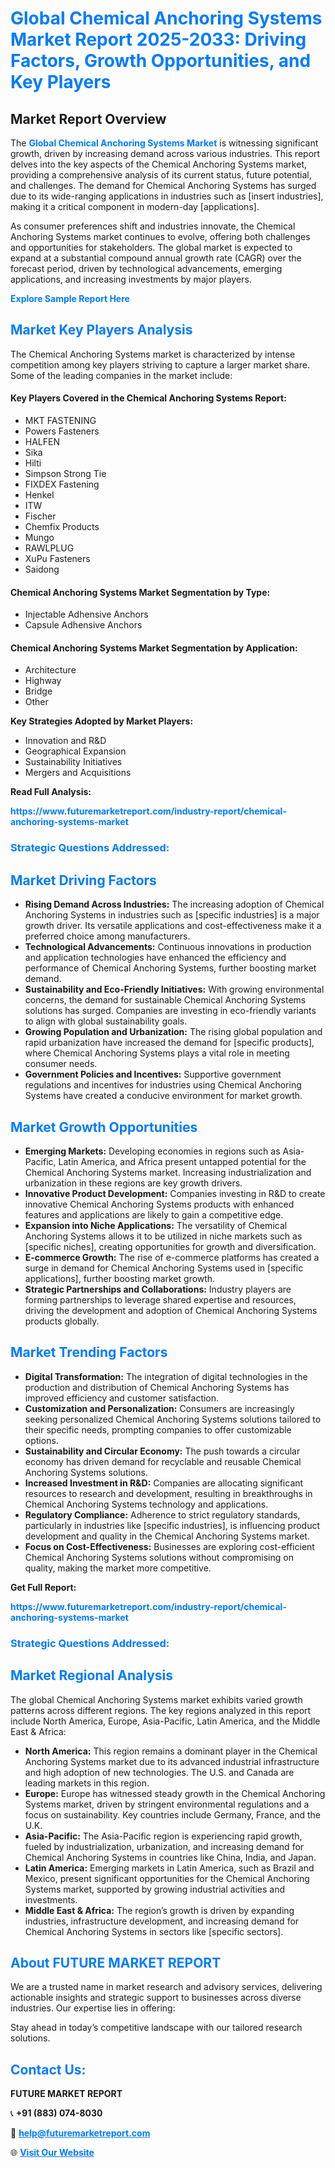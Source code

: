 <h1 style="color: #007BFF;">Global Chemical Anchoring Systems Market Report 2025-2033: Driving Factors, Growth Opportunities, and Key Players</h1>

<section id="overview">
<h2>Market Report Overview</h2>
<p>The <a href="https://www.futuremarketreport.com/industry-report/chemical-anchoring-systems-market" style="color: #007BFF; text-decoration: none;"><strong>Global Chemical Anchoring Systems Market</strong></a> is witnessing significant growth, driven by increasing demand across various industries. This report delves into the key aspects of the Chemical Anchoring Systems market, providing a comprehensive analysis of its current status, future potential, and challenges. The demand for Chemical Anchoring Systems has surged due to its wide-ranging applications in industries such as [insert industries], making it a critical component in modern-day [applications].</p>
<p>As consumer preferences shift and industries innovate, the Chemical Anchoring Systems market continues to evolve, offering both challenges and opportunities for stakeholders. The global market is expected to expand at a substantial compound annual growth rate (CAGR) over the forecast period, driven by technological advancements, emerging applications, and increasing investments by major players.</p>
</section>

<section id="overview">
<p><a href="https://www.futuremarketreport.com/request-sample/reportId=105992" style="color: #007BFF; text-decoration: none;"><strong>Explore Sample Report Here</strong></a></p>
</section>

<section id="key-players">
<h2 style="color: #007BFF;">Market Key Players Analysis</h2>
<p>The Chemical Anchoring Systems market is characterized by intense competition among key players striving to capture a larger market share. Some of the leading companies in the market include:</p>
<h4>Key Players Covered in the Chemical Anchoring Systems Report:</h4>
<ul><li>MKT FASTENING</li><li>Powers Fasteners</li><li>HALFEN</li><li>Sika</li><li>Hilti</li><li>Simpson Strong Tie</li><li>FIXDEX Fastening</li><li>Henkel</li><li>ITW</li><li>Fischer</li><li>Chemfix Products</li><li>Mungo</li><li>RAWLPLUG</li><li>XuPu Fasteners</li><li>Saidong</li></ul>
<h4>Chemical Anchoring Systems Market Segmentation by Type:</h4>
<ul><li>Injectable Adhensive Anchors</li><li>Capsule Adhensive Anchors</li></ul>

<h4>Chemical Anchoring Systems Market Segmentation by Application:</h4>
<ul><li>Architecture</li><li>Highway</li><li>Bridge</li><li>Other</li></ul>
<p><strong>Key Strategies Adopted by Market Players:</strong></p>
<ul>
<li>Innovation and R&D</li>
<li>Geographical Expansion</li>
<li>Sustainability Initiatives</li>
<li>Mergers and Acquisitions</li>
</ul>
</section>

<section>
<p><strong>Read Full Analysis: </strong></p><a href="https://www.futuremarketreport.com/industry-report/chemical-anchoring-systems-market" style="color: #007BFF; text-decoration: none;"><strong>https://www.futuremarketreport.com/industry-report/chemical-anchoring-systems-market</strong></a>
<h3 style="color: #007BFF;">Strategic Questions Addressed:</h3>
</section>

<section id="driving-factors">
<h2 style="color: #007BFF;">Market Driving Factors</h2>
<ul>
<li><strong>Rising Demand Across Industries:</strong> The increasing adoption of Chemical Anchoring Systems in industries such as [specific industries] is a major growth driver. Its versatile applications and cost-effectiveness make it a preferred choice among manufacturers.</li>
<li><strong>Technological Advancements:</strong> Continuous innovations in production and application technologies have enhanced the efficiency and performance of Chemical Anchoring Systems, further boosting market demand.</li>
<li><strong>Sustainability and Eco-Friendly Initiatives:</strong> With growing environmental concerns, the demand for sustainable Chemical Anchoring Systems solutions has surged. Companies are investing in eco-friendly variants to align with global sustainability goals.</li>
<li><strong>Growing Population and Urbanization:</strong> The rising global population and rapid urbanization have increased the demand for [specific products], where Chemical Anchoring Systems plays a vital role in meeting consumer needs.</li>
<li><strong>Government Policies and Incentives:</strong> Supportive government regulations and incentives for industries using Chemical Anchoring Systems have created a conducive environment for market growth.</li>
</ul>
</section>

<section id="growth-opportunities">
<h2 style="color: #007BFF;">Market Growth Opportunities</h2>
<ul>
<li><strong>Emerging Markets:</strong> Developing economies in regions such as Asia-Pacific, Latin America, and Africa present untapped potential for the Chemical Anchoring Systems market. Increasing industrialization and urbanization in these regions are key growth drivers.</li>
<li><strong>Innovative Product Development:</strong> Companies investing in R&D to create innovative Chemical Anchoring Systems products with enhanced features and applications are likely to gain a competitive edge.</li>
<li><strong>Expansion into Niche Applications:</strong> The versatility of Chemical Anchoring Systems allows it to be utilized in niche markets such as [specific niches], creating opportunities for growth and diversification.</li>
<li><strong>E-commerce Growth:</strong> The rise of e-commerce platforms has created a surge in demand for Chemical Anchoring Systems used in [specific applications], further boosting market growth.</li>
<li><strong>Strategic Partnerships and Collaborations:</strong> Industry players are forming partnerships to leverage shared expertise and resources, driving the development and adoption of Chemical Anchoring Systems products globally.</li>
</ul>
</section>

<section id="trending-factors">
<h2 style="color: #007BFF;">Market Trending Factors</h2>
<ul>
<li><strong>Digital Transformation:</strong> The integration of digital technologies in the production and distribution of Chemical Anchoring Systems has improved efficiency and customer satisfaction.</li>
<li><strong>Customization and Personalization:</strong> Consumers are increasingly seeking personalized Chemical Anchoring Systems solutions tailored to their specific needs, prompting companies to offer customizable options.</li>
<li><strong>Sustainability and Circular Economy:</strong> The push towards a circular economy has driven demand for recyclable and reusable Chemical Anchoring Systems solutions.</li>
<li><strong>Increased Investment in R&D:</strong> Companies are allocating significant resources to research and development, resulting in breakthroughs in Chemical Anchoring Systems technology and applications.</li>
<li><strong>Regulatory Compliance:</strong> Adherence to strict regulatory standards, particularly in industries like [specific industries], is influencing product development and quality in the Chemical Anchoring Systems market.</li>
<li><strong>Focus on Cost-Effectiveness:</strong> Businesses are exploring cost-efficient Chemical Anchoring Systems solutions without compromising on quality, making the market more competitive.</li>
</ul>
</section>

<section>
<p><strong>Get Full Report: </strong></p><a href="https://www.futuremarketreport.com/industry-report/chemical-anchoring-systems-market" style="color: #007BFF; text-decoration: none;"><strong>https://www.futuremarketreport.com/industry-report/chemical-anchoring-systems-market</strong></a>
<h3 style="color: #007BFF;">Strategic Questions Addressed:</h3>
</section>


<section id="regional-analysis">
<h2 style="color: #007BFF;">Market Regional Analysis</h2>
<p>The global Chemical Anchoring Systems market exhibits varied growth patterns across different regions. The key regions analyzed in this report include North America, Europe, Asia-Pacific, Latin America, and the Middle East & Africa:</p>
<ul>
<li><strong>North America:</strong> This region remains a dominant player in the Chemical Anchoring Systems market due to its advanced industrial infrastructure and high adoption of new technologies. The U.S. and Canada are leading markets in this region.</li>
<li><strong>Europe:</strong> Europe has witnessed steady growth in the Chemical Anchoring Systems market, driven by stringent environmental regulations and a focus on sustainability. Key countries include Germany, France, and the U.K.</li>
<li><strong>Asia-Pacific:</strong> The Asia-Pacific region is experiencing rapid growth, fueled by industrialization, urbanization, and increasing demand for Chemical Anchoring Systems in countries like China, India, and Japan.</li>
<li><strong>Latin America:</strong> Emerging markets in Latin America, such as Brazil and Mexico, present significant opportunities for the Chemical Anchoring Systems market, supported by growing industrial activities and investments.</li>
<li><strong>Middle East & Africa:</strong> The region’s growth is driven by expanding industries, infrastructure development, and increasing demand for Chemical Anchoring Systems in sectors like [specific sectors].</li>
</ul>
</section>

<footer>
<h2 style="color: #007BFF;">About FUTURE MARKET REPORT</h2>
<p>We are a trusted name in market research and advisory services, delivering actionable insights and strategic support to businesses across diverse industries. Our expertise lies in offering:</p>

<p>Stay ahead in today’s competitive landscape with our tailored research solutions.</p>

<h2 style="color: #007BFF;">Contact Us:</h2>
<p><strong>FUTURE MARKET REPORT</strong></p>
<p>📞 <strong>+91 (883) 074-8030</strong></p>
<p>📧 <strong><a href="mailto:help@futuremarketreport.com" style="color: #007BFF;">help@futuremarketreport.com</a></strong></p>
<p>🌐 <strong><a href="https://www.futuremarketreport.com/" style="color: #007BFF;">Visit Our Website</a></strong></p>
</footer>